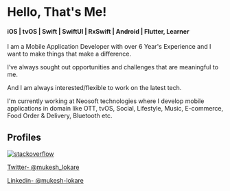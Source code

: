 <!--
**mukeshlokare/mobile_developer** is a ✨ _special_ ✨ repository because its `README.md` (this file) appears on your GitHub profile.

Here are some ideas to get you started:

- 🔭 I’m currently working on ...
- 🌱 I’m currently learning ...
- 👯 I’m looking to collaborate on ...
- 🤔 I’m looking for help with ...
- 💬 Ask me about ...
- 📫 How to reach me: ...
- 😄 Pronouns: ...
- ⚡ Fun fact: ...
-->
# Hello, That's Me!

#### iOS | tvOS | Swift | SwiftUI | RxSwift | Android | Flutter, Learner 

I am a Mobile Application Developer with over 6 Year's Experience and I want to make things that make a difference. 

I’ve always sought out opportunities and challenges that are meaningful to me. 

And I am always interested/flexible to work on the latest tech.

I'm currently working at Neosoft technologies where I develop mobile applications in domain like OTT, tvOS, Social, Lifestyle, Music, E-commerce, Food Order & Delivery, Bluetooth etc.

## Profiles

[![stackoverflow](https://stackoverflow.com/users/flair/4294543)](https://stackoverflow.com/users/4294543/mukesh?tab=profile)

[Twitter- @mukesh_lokare](https://twitter.com/mukesh_lokare)

[Linkedin- @mukesh-lokare](https://www.linkedin.com/in/mukesh-lokare)
